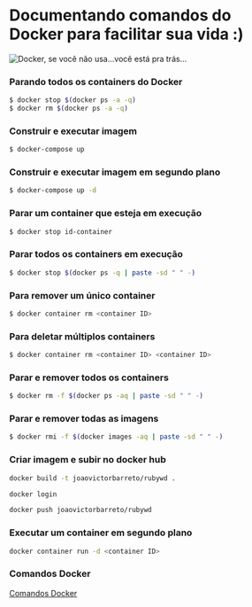 # Documentando comandos do Docker para facilitar sua vida :)

![Docker, se você não usa...você está pra trás...](https://gifimage.net/wp-content/uploads/2018/11/docker-gif-4.gif)

### Parando todos os containers do Docker
```sh
$ docker stop $(docker ps -a -q)
$ docker rm $(docker ps -a -q)
```

### Construir e executar imagem
```sh
$ docker-compose up
```
### Construir e executar imagem em segundo plano
```sh
$ docker-compose up -d
```
### Parar um container que esteja em execução
```sh
$ docker stop id-container
```
### Parar todos os containers em execução
```sh
$ docker stop $(docker ps -q | paste -sd " " -)
```

### Para remover um único container
```sh
$ docker container rm <container ID>
```

### Para deletar múltiplos containers
```sh
$ docker container rm <container ID> <container ID>
```

### Parar e remover todos os containers
```sh
$ docker rm -f $(docker ps -aq | paste -sd " " -)
```

### Parar e remover todas as imagens
```sh
$ docker rmi -f $(docker images -aq | paste -sd " " -)
```
### Criar imagem e subir no docker hub
```sh
docker build -t joaovictorbarreto/rubywd .
```
```sh
docker login
```
```sh
docker push joaovictorbarreto/rubywd
```

### Executar um container em segundo plano
```sh
docker container run -d <container ID>
```

### Comandos Docker
[Comandos Docker](https://stack.desenvolvedor.expert/appendix/docker/comandos.html)





